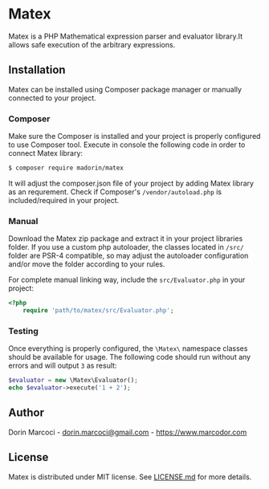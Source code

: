 
# Matex

Matex is a PHP Mathematical expression parser and evaluator library.It allows safe execution of the arbitrary expressions.


## Installation

Matex can be installed using Composer package manager or manually connected to your project.

### Composer

Make sure the Composer is installed and your project is properly configured to use Composer tool.
Execute in console the following code in order to connect Matex library:

```bash
$ composer require madorin/matex
```

It will adjust the composer.json file of your project by adding Matex library as an requrement.
Check if Composer's `/vendor/autoload.php` is included/required in your project.

### Manual

Download the Matex zip package and extract it in your project libraries folder.
If you use a custom php autoloader, the classes located in `/src/` folder are PSR-4 compatible, so may adjust the autoloader configuration and/or move the folder according to your rules.

For complete manual linking way, include the `src/Evaluator.php` in your project:

```php
<?php
	require 'path/to/matex/src/Evaluator.php';
```

### Testing

Once everything is properly configured, the `\Matex\` namespace classes should be available for usage.
The following code should run without any errors and will output `3` as result:

```php
$evaluator = new \Matex\Evaluator();
echo $evaluator->execute('1 + 2');
```


## Author

Dorin Marcoci - <dorin.marcoci@gmail.com> - <https://www.marcodor.com>


## License

Matex is distributed under MIT license. See [LICENSE.md](../LICENSE.md) for more details.